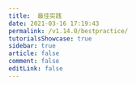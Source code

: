 ```yaml
---
title:  最佳实践
date: 2021-03-16 17:19:43
permalink: /v1.14.0/bestpractice/
tutorialsShowcase: true
sidebar: true
article: false 
comment: false
editLink: false
---
```


